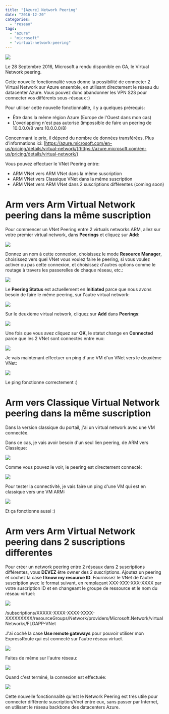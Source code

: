```yaml
---
title: "[Azure] Network Peering"
date: "2016-12-20"
categories: 
  - "reseau"
tags: 
  - "azure"
  - "microsoft"
  - "virtual-network-peering"
---
```


[![](https://cloudyjourney.fr/wp-content/uploads/2018/01/pastedimage1482154059354v1.png)](https://cloudyjourney.fr/wp-content/uploads/2018/01/pastedimage1482154059354v1.png)

Le 28 Septembre 2016, Microsoft a rendu disponible en GA, le Virtual Network peering.

Cette nouvelle fonctionnalité vous donne la possibilité de connecter 2 Virtual Network sur Azure ensemble, en utilisant directement le réseau du datacenter Azure. Vous pouvez donc abandonner les VPN S2S pour connecter vos différents sous-réseaux :)

Pour utiliser cette nouvelle fonctionnalité, il y a quelques prérequis:

- Être dans la même région Azure (Europe de l'Ouest dans mon cas)
- L'overlapping n'est pas autorisé (impossible de faire un peering de 10.0.0.0/8 vers 10.0.0.0/8)

Concenrnant le prix, il dépend du nombre de données transférées. Plus d'informations ici: [https://azure.microsoft.com/en-us/pricing/details/virtual-network/](https://azure.microsoft.com/en-us/pricing/details/virtual-network/)

Vous pouvez effectuer le VNet Peering entre:

- ARM VNet vers ARM VNet dans la même suscription
- ARM VNet vers Classique VNet dans la même suscription
- ARM VNet vers ARM VNet dans 2 suscriptions différentes (coming soon)

# Arm vers Arm Virtual Network peering dans la même suscription

Pour commencer un VNet Peering entre 2 virtuals networks ARM, allez sur votre premier virtual network, dans **Peerings** et cliquez sur **Add:**

[![](https://cloudyjourney.fr/wp-content/uploads/2018/01/pastedimage1482154073532v2.png)](https://cloudyjourney.fr/wp-content/uploads/2018/01/pastedimage1482154073532v2.png)

Donnez un nom à cette connexion, choisissez le mode **Resource Manager**, choisissez vers quel VNet vous voulez faire le peering, si vous voulez activer ou pas cette connexion, et choisissez d'autres options comme le routage à travers les passerelles de chaque réseau, etc.:

[![](https://cloudyjourney.fr/wp-content/uploads/2018/01/pastedimage1482154087985v3.png)](https://cloudyjourney.fr/wp-content/uploads/2018/01/pastedimage1482154087985v3.png)

Le **Peering Status** est actuellement en **Initiated** parce que nous avons besoin de faire le même peering, sur l'autre virtual network:

[![](https://cloudyjourney.fr/wp-content/uploads/2018/01/pastedimage1482154107315v4.png)](https://cloudyjourney.fr/wp-content/uploads/2018/01/pastedimage1482154107315v4.png)

Sur le deuxième virtual network, cliquez sur **Add** dans **Peerings**:

[![](https://cloudyjourney.fr/wp-content/uploads/2018/01/pastedimage1482154123746v5.png)](https://cloudyjourney.fr/wp-content/uploads/2018/01/pastedimage1482154123746v5.png)

Une fois que vous avez cliquez sur **OK**, le statut change en **Connected** parce que les 2 VNet sont connectés entre eux:

[![](https://cloudyjourney.fr/wp-content/uploads/2018/01/pastedimage1482154153968v6.png)](https://cloudyjourney.fr/wp-content/uploads/2018/01/pastedimage1482154153968v6.png)

Je vais maintenant effectuer un ping d'une VM d'un VNet vers le deuxième VNet:

[![](https://cloudyjourney.fr/wp-content/uploads/2018/01/pastedimage1482154171627v7.png)](https://cloudyjourney.fr/wp-content/uploads/2018/01/pastedimage1482154171627v7.png)

Le ping fonctionne correctement :)

# Arm vers Classique Virtual Network peering dans la même suscription

Dans la version classique du portail, j'ai un virtual network avec une VM connectée.

Dans ce cas, je vais avoir besoin d'un seul lien peering, de ARM vers Classique:

[![](https://cloudyjourney.fr/wp-content/uploads/2018/01/pastedimage1482154227431v8.png)](https://cloudyjourney.fr/wp-content/uploads/2018/01/pastedimage1482154227431v8.png)

Comme vous pouvez le voir, le peering est directement connecté:

[![](https://cloudyjourney.fr/wp-content/uploads/2018/01/pastedimage1482154233384v9.png)](https://cloudyjourney.fr/wp-content/uploads/2018/01/pastedimage1482154233384v9.png)

Pour tester la connectivité, je vais faire un ping d'une VM qui est en classique vers une VM ARM:

[![](https://cloudyjourney.fr/wp-content/uploads/2018/01/pastedimage1482154241084v10.png)](https://cloudyjourney.fr/wp-content/uploads/2018/01/pastedimage1482154241084v10.png)

Et ça fonctionne aussi :)

# Arm vers Arm Virtual Network peering dans 2 suscriptions differentes

Pour créer un network peering entre 2 réseaux dans 2 suscriptions différentes, vous **DEVEZ** être owner des 2 suscriptions. Ajoutez un peering et cochez la case **I know my resource ID**. Fournissez le VNet de l'autre suscription avec le format suivant, en remplaçant XXX-XXX-XXX-XXXX par votre suscription ID et en changeant le groupe de ressource et le nom du réseau virtuel:

[![](https://cloudyjourney.fr/wp-content/uploads/2018/01/1033.Picture1.png)](https://cloudyjourney.fr/wp-content/uploads/2018/01/1033.Picture1.png)

/subscriptions/XXXXX-XXXX-XXXX-XXXX-XXXXXXXXX/resourceGroups/Network/providers/Microsoft.Network/virtualNetworks/FLOAPP-VNet

J'ai coché la case **Use remote gateways** pour pouvoir utiliser mon ExpressRoute qui est connecté sur l'autre réseau virtuel.

[![](https://cloudyjourney.fr/wp-content/uploads/2018/01/4747.Picture2.png)](https://cloudyjourney.fr/wp-content/uploads/2018/01/4747.Picture2.png)

Faites de même sur l'autre réseau:

![](https://cloudyjourney.fr/wp-content/uploads/2018/01/7462.Picture3.png)

Quand c'est terminé, la connexion est effectuée:

[![](https://cloudyjourney.fr/wp-content/uploads/2018/01/6813.Picture4.png)](https://cloudyjourney.fr/wp-content/uploads/2018/01/6813.Picture4.png)

Cette nouvelle fonctionnalité qu'est le Network Peering est très utile pour connecter différente suscription/Vnet entre eux, sans passer par Internet, en utilisant le réseau backbone des datacenters Azure.
